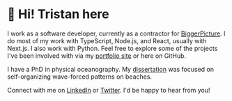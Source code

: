 # :wave: Hi! Tristan here

I work as a software developer, currently as a contractor for [BiggerPicture](https://biggerpicture.co/). I do most of my work with TypeScript, Node.js, and React, usually with Next.js. I also work with Python. Feel free to explore some of the projects I've been involved with via my [portfolio site](https://tristanguest.dev/projects) or here on GitHub.

I have a PhD in physical oceanography. My [dissertation](https://github.com/tbguest/dissertation) was focused on self-organizing wave-forced patterns on beaches.

Connect with me on [LinkedIn](https://www.linkedin.com/in/tristanguest/) or [Twitter](https://twitter.com/tristan_guest). I'd be happy to hear from you!
